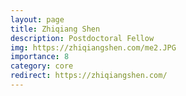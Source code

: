```yaml
---
layout: page
title: Zhiqiang Shen
description: Postdoctoral Fellow
img: https://zhiqiangshen.com/me2.JPG
importance: 8
category: core
redirect: https://zhiqiangshen.com/
---
```

